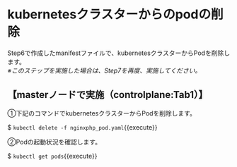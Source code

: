 # kubernetesクラスターからのpodの削除

Step6で作成したmanifestファイルで、kubernetesクラスターからPodを削除します。  
*※このステップを実施した場合は、Step7を再度、実施してください。*  

## 【masterノードで実施（controlplane:Tab1）】  

①下記のコマンドでkubernetesクラスターからPodを削除します。  

$ `kubectl delete -f nginxphp_pod.yaml`{{execute}}  

②Podの起動状況を確認します。

$ `kubectl get pods`{{execute}}  
